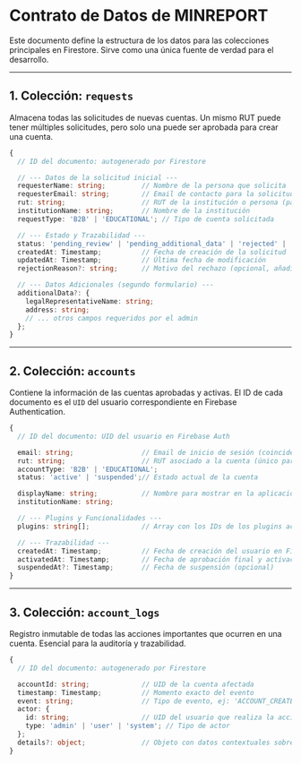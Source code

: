 # Contrato de Datos de MINREPORT

Este documento define la estructura de los datos para las colecciones principales en Firestore. Sirve como una única fuente de verdad para el desarrollo.

---

## 1. Colección: `requests`

Almacena todas las solicitudes de nuevas cuentas. Un mismo RUT puede tener múltiples solicitudes, pero solo una puede ser aprobada para crear una cuenta.

```typescript
{
  // ID del documento: autogenerado por Firestore

  // --- Datos de la solicitud inicial ---
  requesterName: string;         // Nombre de la persona que solicita
  requesterEmail: string;        // Email de contacto para la solicitud
  rut: string;                   // RUT de la institución o persona (para B2B o Educacional)
  institutionName: string;       // Nombre de la institución
  requestType: 'B2B' | 'EDUCATIONAL'; // Tipo de cuenta solicitada

  // --- Estado y Trazabilidad ---
  status: 'pending_review' | 'pending_additional_data' | 'rejected' | 'approved';
  createdAt: Timestamp;          // Fecha de creación de la solicitud
  updatedAt: Timestamp;          // Última fecha de modificación
  rejectionReason?: string;      // Motivo del rechazo (opcional, añadido por un admin)

  // --- Datos Adicionales (segundo formulario) ---
  additionalData?: {
    legalRepresentativeName: string;
    address: string;
    // ... otros campos requeridos por el admin
  };
}
```

---

## 2. Colección: `accounts`

Contiene la información de las cuentas aprobadas y activas. El ID de cada documento es el `UID` del usuario correspondiente en Firebase Authentication.

```typescript
{
  // ID del documento: UID del usuario en Firebase Auth

  email: string;                 // Email de inicio de sesión (coincide con Firebase Auth)
  rut: string;                   // RUT asociado a la cuenta (único para cuentas activas)
  accountType: 'B2B' | 'EDUCATIONAL';
  status: 'active' | 'suspended';// Estado actual de la cuenta

  displayName: string;           // Nombre para mostrar en la aplicación
  institutionName: string;

  // --- Plugins y Funcionalidades ---
  plugins: string[];             // Array con los IDs de los plugins activados para la cuenta

  // --- Trazabilidad ---
  createdAt: Timestamp;          // Fecha de creación del usuario en Firebase Auth
  activatedAt: Timestamp;        // Fecha de aprobación final y activación de la cuenta
  suspendedAt?: Timestamp;       // Fecha de suspensión (opcional)
}
```

---

## 3. Colección: `account_logs`

Registro inmutable de todas las acciones importantes que ocurren en una cuenta. Esencial para la auditoría y trazabilidad.

```typescript
{
  // ID del documento: autogenerado por Firestore

  accountId: string;             // UID de la cuenta afectada
  timestamp: Timestamp;          // Momento exacto del evento
  event: string;                 // Tipo de evento, ej: 'ACCOUNT_CREATED', 'PLUGIN_ACTIVATED', 'ACCOUNT_SUSPENDED'
  actor: {
    id: string;                  // UID del usuario que realiza la acción (puede ser un admin o el propio usuario)
    type: 'admin' | 'user' | 'system'; // Tipo de actor
  };
  details?: object;              // Objeto con datos contextuales sobre el evento (ej: { pluginId: '...' })
}
```